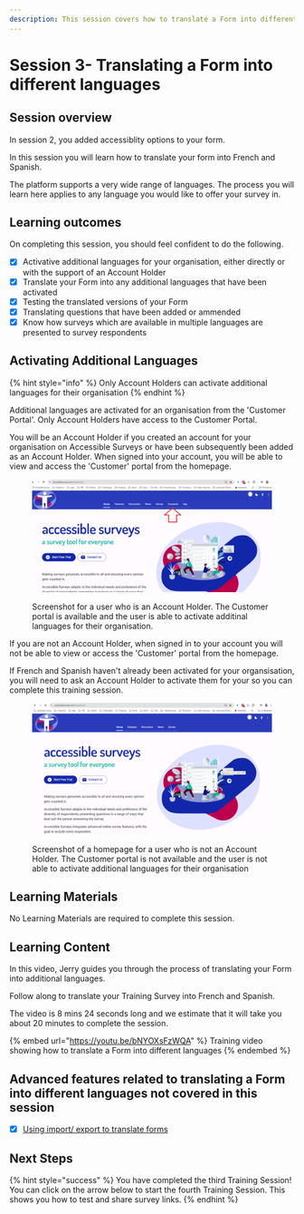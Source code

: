 ```yaml
---
description: This session covers how to translate a Form into different languages
---
```


# Session 3- Translating a Form into different languages

## Session overview

In session 2, you added accessiblity options to your form. &#x20;

In this session you will learn how to translate your form into French and Spanish. &#x20;

The platform supports a very wide range of languages.  The process you will learn here applies to any language you would like to offer your survey in.

## Learning outcomes

On completing this session, you should feel confident to do the following.

* [x] Activative additional languages for your organisation, either directly or with the support of an Account Holder
* [x] Translate your Form into any additional  languages that have been activated
* [x] Testing the translated versions of your Form
* [x] Translating questions that have been added or ammended
* [x] Know how surveys which are available in multiple languages are presented to survey respondents

## Activating Additional Languages

{% hint style="info" %}
Only Account Holders can activate additional languages for their organisation
{% endhint %}

Additional languages are activated for an organisation from the 'Customer Portal'.  Only Account Holders have access to the Customer Portal.

You will be an Account Holder if you created an account for your organisation on Accessible Surveys or have been subsequently been added as an Account Holder.  When signed into your account, you will be able to view and access the 'Customer' portal from the homepage.

<figure><img src="../.gitbook/assets/image (2) (1) (1).png" alt=""><figcaption><p>Screenshot for a user who is an Account Holder.  The Customer portal is available and the user is able to activate additinal languages for their organisation.</p></figcaption></figure>

If you are not an Account Holder, when signed in to your account you will not be able to view or access the 'Customer' portal from the homepage. &#x20;

If French and Spanish haven't already been activated for your organsisation, you will need to ask an Account Holder to activate them for your so you can complete this training session. &#x20;

<figure><img src="../.gitbook/assets/image (1) (1) (1) (1) (1).png" alt=""><figcaption><p>Screenshot of a homepage for a user who is not an Account Holder.  The Customer portal is not available and the user is not able to activate additional languages for their organisation</p></figcaption></figure>

## Learning Materials

No Learning Materials are required to complete this session.   &#x20;

## Learning Content

In this video, Jerry guides you through the process of translating your Form into additional languages.

Follow along to translate your Training Survey into French and Spanish.

The video is 8 mins 24 seconds long and we estimate that it will take you about 20 minutes to complete the session.

{% embed url="https://youtu.be/bNYOXsFzWQA" %}
Training video showing how to translate a Form into different languages
{% endembed %}

## Advanced features related to translating a Form into different languages not covered in this session

* [x] [Using import/ export to translate forms](../guidance-notes/survey-app/form-editor/using-import-export-to-translate-forms.md)

## Next Steps

{% hint style="success" %}
You have completed the third Training Session!  You can click on the arrow below to start the fourth Training Session.  This shows you how to test and share survey links.
{% endhint %}
